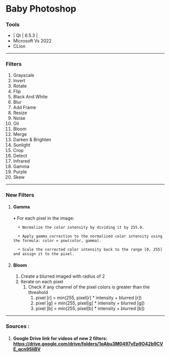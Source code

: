 # Baby Photoshop

### Tools
- | Qt | 6.5.3 |
- Microsoft Vs 2022
- CLion

___

### **Filters**
1. Grayscale
2. Invert
3. Rotate
4. Flip
5. Black And White
6. Blur
7. Add Frame
8. Resize
9. Noise
10. Oil
11. Bloom
12. Merge 
13. Darken & Brighten 
14. Sunlight 
15. Crop 
16. Detect 
17. Infrared 
18. Gamma 
19. Purple 
20. Skew

___

### New Filters

1. #### Gamma
   • For each pixel in the image:

         • Normalize the color intensity by dividing it by 255.0.
   
         • Apply gamma correction to the normalized color intensity using the formula: color = pow(color, gamma).
   
         • Scale the corrected color intensity back to the range [0, 255] and assign it to the pixel.


2. #### Bloom
   1. Create a blurred imaged with radius of 2
   2. Iterate on each pixel
      1. Check if any channel of the pixel colors is greater than the threshold
         1. pixel [r] = min(255, pixel[r] * intensity + blurred [r])
         2. pixel [g] = min(255, pixel[g] * intensity + blurred [g])
         3. pixel [b] = min(255, pixel[b] * intensity + blurred [b])

___

### Sources :
1. #### Google Drive link for videos of new 2 filters:     https://drive.google.com/drive/folders/1qAbu3M0497vEp9O42b9CVE_qcn9SliBV

